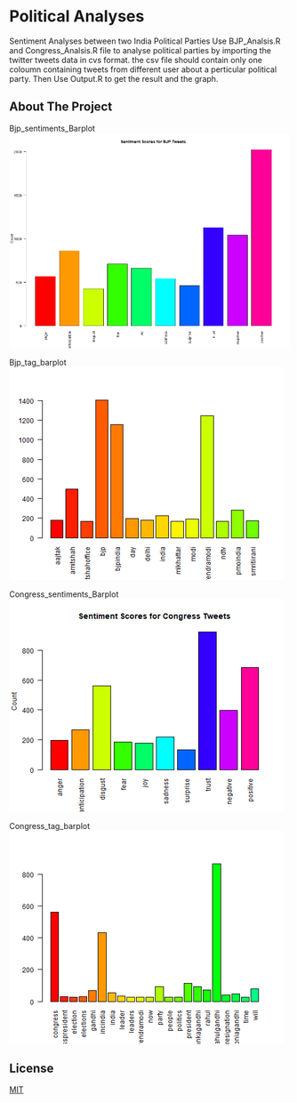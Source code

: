 # Political Analyses

Sentiment Analyses between two India Political Parties
Use BJP_Analsis.R and Congress_Analsis.R file to analyse political parties by importing the twitter tweets data in cvs format.
the csv file should contain only one coloumn containing tweets from different user about a perticular political party. 
Then Use Output.R to get the result and the graph.

## About The Project
Bjp_sentiments_Barplot
![Alt text](/Bjp_sentiments_Barplot.png?raw=true "Main Page")

Bjp_tag_barplot
![Alt text](/Bjp_tag_barplot.png?raw=true "Main Page")

Congress_sentiments_Barplot
![Alt text](/Congress_sentiments_Barplot.png?raw=true "Main Page")

Congress_tag_barplot
![Alt text](/Congress_tag_barplot.png?raw=true "Main Page")


## License
[MIT](https://choosealicense.com/licenses/mit/)
